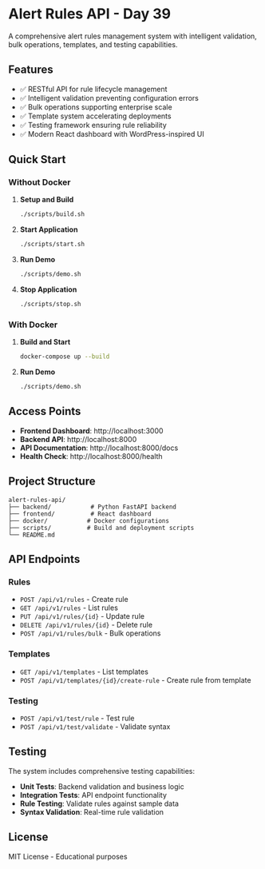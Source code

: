 # Alert Rules API - Day 39

A comprehensive alert rules management system with intelligent validation, bulk operations, templates, and testing capabilities.

## Features

- ✅ RESTful API for rule lifecycle management
- ✅ Intelligent validation preventing configuration errors
- ✅ Bulk operations supporting enterprise scale
- ✅ Template system accelerating deployments
- ✅ Testing framework ensuring rule reliability
- ✅ Modern React dashboard with WordPress-inspired UI

## Quick Start

### Without Docker

1. **Setup and Build**
   ```bash
   ./scripts/build.sh
   ```

2. **Start Application**
   ```bash
   ./scripts/start.sh
   ```

3. **Run Demo**
   ```bash
   ./scripts/demo.sh
   ```

4. **Stop Application**
   ```bash
   ./scripts/stop.sh
   ```

### With Docker

1. **Build and Start**
   ```bash
   docker-compose up --build
   ```

2. **Run Demo**
   ```bash
   ./scripts/demo.sh
   ```

## Access Points

- **Frontend Dashboard**: http://localhost:3000
- **Backend API**: http://localhost:8000
- **API Documentation**: http://localhost:8000/docs
- **Health Check**: http://localhost:8000/health

## Project Structure

```
alert-rules-api/
├── backend/           # Python FastAPI backend
├── frontend/          # React dashboard
├── docker/           # Docker configurations
├── scripts/          # Build and deployment scripts
└── README.md
```

## API Endpoints

### Rules
- `POST /api/v1/rules` - Create rule
- `GET /api/v1/rules` - List rules
- `PUT /api/v1/rules/{id}` - Update rule
- `DELETE /api/v1/rules/{id}` - Delete rule
- `POST /api/v1/rules/bulk` - Bulk operations

### Templates
- `GET /api/v1/templates` - List templates
- `POST /api/v1/templates/{id}/create-rule` - Create rule from template

### Testing
- `POST /api/v1/test/rule` - Test rule
- `POST /api/v1/test/validate` - Validate syntax

## Testing

The system includes comprehensive testing capabilities:

- **Unit Tests**: Backend validation and business logic
- **Integration Tests**: API endpoint functionality
- **Rule Testing**: Validate rules against sample data
- **Syntax Validation**: Real-time rule validation

## License

MIT License - Educational purposes

